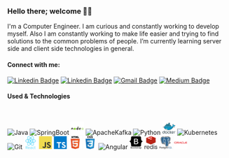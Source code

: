 ### Hello there; welcome 👋🏾
I'm a Computer Engineer. I am curious and constantly working to develop myself. Also I am constantly working to make life easier and trying to find solutions to the common problems of people. I’m currently learning server side and client side technologies in general.
 
#### Connect with me:
[![Linkedin Badge](https://img.shields.io/badge/-celalaygar-blue?style=plastic&logo=Linkedin&logoColor=white&link=https://www.linkedin.com/in/celalaygar/)](https://www.linkedin.com/in/celalaygar/)
[![Linkedin Badge](https://img.shields.io/badge/-celalaygar-white?style=plastic&logo=stackoverflow&logoColor=dark&link=https://stackoverflow.com/users/12014524/hac%c4%b1-celal-aygar)](https://stackoverflow.com/users/12014524/hac%c4%b1-celal-aygar)
[![Gmail Badge](https://img.shields.io/badge/-celal.aygar@gmail.com-c14438?style=plastic&logo=Gmail&logoColor=white&link=mailto:celal.aygar@gmail.com)](mailto:celal.aygar@gmail.com)
[![Medium Badge](https://img.shields.io/badge/-@celalaygar-557799?style=plastic&logo=Medium&logoColor=BLACK&link=https://medium.com/@celalaygar)](https://medium.com/@celalaygar) 

#### Used & Technologies  
<br/>
<p align="left">
 <img src="https://raw.githubusercontent.com/danielcranney/readme-generator/main/public/icons/skills/java-colored.svg" width="30" height="30" alt="Java" />
 <img src="https://www.vectorlogo.zone/logos/springio/springio-icon.svg" width="30" height="30" alt="SpringBoot" />
 <img src="https://raw.githubusercontent.com/devicons/devicon/master/icons/nodejs/nodejs-original-wordmark.svg" width="30" height="30" alt="NodeJs" />
 <img src="https://www.vectorlogo.zone/logos/apache_kafka/apache_kafka-icon.svg" width="30" height="30" alt="ApacheKafka" />
 <img src="https://raw.githubusercontent.com/danielcranney/readme-generator/main/public/icons/skills/python-colored.svg" width="30" height="30" alt="Python" />
 <img src="https://raw.githubusercontent.com/devicons/devicon/master/icons/docker/docker-original-wordmark.svg" width="30" height="30" alt="Docker" />
 <img src="https://www.vectorlogo.zone/logos/kubernetes/kubernetes-icon.svg" width="30" height="30" alt="Kubernetes" />
 <img src="https://www.vectorlogo.zone/logos/git-scm/git-scm-icon.svg" width="30" height="30" alt="Git" />
 <img src="https://raw.githubusercontent.com/devicons/devicon/master/icons/react/react-original-wordmark.svg" width="30" height="30" alt="Reactjs" />
 <img src="https://raw.githubusercontent.com/devicons/devicon/master/icons/javascript/javascript-original.svg" width="30" height="30" alt="JavaScript" />
 <img src="https://raw.githubusercontent.com/devicons/devicon/master/icons/typescript/typescript-original.svg" width="30" height="30" alt="TypeScript" />
 <img src="https://raw.githubusercontent.com/devicons/devicon/master/icons/html5/html5-original-wordmark.svg" width="30" height="30" alt="HTML5" />
 <img src="https://raw.githubusercontent.com/devicons/devicon/master/icons/css3/css3-original-wordmark.svg" width="30" height="30" alt="CSS3" />
 <img src="https://angular.io/assets/images/logos/angular/angular.svg" width="30" height="30" alt="Angular" />
 <img src="https://raw.githubusercontent.com/devicons/devicon/master/icons/bootstrap/bootstrap-plain-wordmark.svg" width="30" height="30" alt="Bootstrap" /> 
 <img src="https://raw.githubusercontent.com/devicons/devicon/master/icons/redis/redis-original-wordmark.svg" width="30" height="30" alt="REDİS" />
 <img src="https://raw.githubusercontent.com/devicons/devicon/master/icons/postgresql/postgresql-original-wordmark.svg" width="30" height="30" alt="PostgreSQL" />
 <img src="https://raw.githubusercontent.com/devicons/devicon/master/icons/oracle/oracle-original.svg" width="30" height="30" alt="ORACLE" />
</p>

